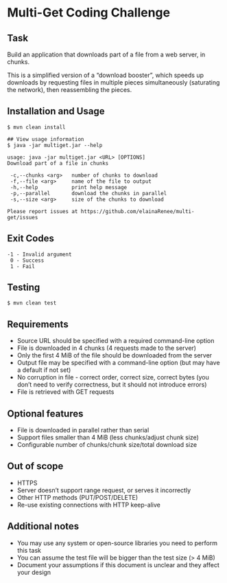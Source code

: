 # Multi-Get Coding Challenge

## Task
Build an application that downloads part of a file from a web server, in chunks.

This is a simplified version of a “download booster”, which speeds up downloads by requesting files in multiple pieces simultaneously (saturating the network), then reassembling the pieces.
## Installation and Usage
```
$ mvn clean install 

## View usage information
$ java -jar multiget.jar --help

usage: java -jar multiget.jar <URL> [OPTIONS]
Download part of a file in chunks

 -c,--chunks <arg>   number of chunks to download
 -f,--file <arg>     name of the file to output
 -h,--help           print help message
 -p,--parallel       download the chunks in parallel
 -s,--size <arg>     size of the chunks to download

Please report issues at https://github.com/elainaRenee/multi-get/issues
```
## Exit Codes
```
-1 - Invalid argument
 0 - Success
 1 - Fail
```
## Testing
```
$ mvn clean test
```
## Requirements
* Source URL should be specified with a required command-line option
* File is downloaded in 4 chunks (4 requests made to the server)
* Only the first 4 MiB of the file should be downloaded from the server
* Output file may be specified with a command-line option (but may have a default if not set)
* No corruption in file - correct order, correct size, correct bytes (you don’t need to verify correctness, but it should not introduce errors)
* File is retrieved with GET requests

## Optional features
* File is downloaded in parallel rather than serial
* Support files smaller than 4 MiB (less chunks/adjust chunk size)
* Configurable number of chunks/chunk size/total download size

## Out of scope
* HTTPS
* Server doesn’t support range request, or serves it incorrectly
* Other HTTP methods (PUT/POST/DELETE)
* Re-use existing connections with HTTP keep-alive

## Additional notes
* You may use any system or open-source libraries you need to perform this task
* You can assume the test file will be bigger than the test size (> 4 MiB)
* Document your assumptions if this document is unclear and they affect your design
